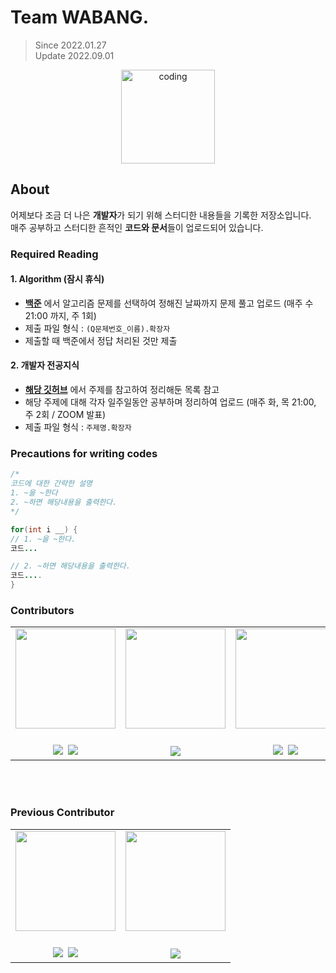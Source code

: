 # Team WABANG.

> Since 2022.01.27<br>
> Update 2022.09.01

<p align="center">
  <img src="https://user-images.githubusercontent.com/66001046/152260938-51b1334f-297f-4092-8f37-f02dc9cd3a07.png" alt="coding" width="150px" />
</p>



## About
어제보다 조금 더 나은 **개발자**가 되기 위해 스터디한 내용들을 기록한 저장소입니다.<br>
매주 공부하고 스터디한 흔적인 **코드와 문서**들이 업로드되어 있습니다.

### Required Reading

#### 1. Algorithm (잠시 휴식)
- [**백준**](https://www.acmicpc.net/) 에서 알고리즘 문제를 선택하여 정해진 날짜까지 문제 풀고 업로드 (매주 수 21:00 까지, 주 1회)
- 제출 파일 형식 : `(Q문제번호_이름).확장자`
- 제출할 때 백준에서 정답 처리된 것만 제출

#### 2. 개발자 전공지식
- [**해당 깃허브**](https://github.com/gyoogle/tech-interview-for-developer) 에서 주제를 참고하여 정리해둔 목록 참고
- 해당 주제에 대해 각자 일주일동안 공부하며 정리하여 업로드 (매주 화, 목 21:00, 주 2회 / ZOOM 발표)
- 제출 파일 형식 : `주제명.확장자`

### Precautions for writing codes
```java
/*
코드에 대한 간략한 설명
1. ~을 ~한다
2. ~하면 해당내용을 출력한다.
*/

for(int i __) {
// 1. ~을 ~한다.
코드...

// 2. ~하면 해당내용을 출력한다.
코드....
}
```

### Contributors
<table align="center">
	<tr>
		<td><img src="https://github.com/jihye-12.png" width="160"></td>
		<td><img src="https://github.com/minah13.png" width="160"></td>
		<td><img src="https://github.com/bohongu.png" width="160"></td>
		<td><img src="https://github.com/tkdalsgks.png" width="160"></td>
	</tr>
	<tr>
		<td align="center"><br>
		<a href="https://github.com/jihye-12"><img src="https://img.shields.io/badge/GitHub-181717?style=flat&logo=github&logoColor=white" /></a>&nbsp;
		<a href="https://wisecodinglife.tistory.com"><img src="https://img.shields.io/badge/Blog-ED1C24?style=flat&logo=bitdefender&logoColor=white" /></a>
		</td>
		<td  align="center"><br>
		<a href="https://github.com/minah13"><img src="https://img.shields.io/badge/GitHub-181717?style=flat&logo=github&logoColor=white" /></a>
		</td>
		<td align="center"><br>
		<a href="https://github.com/bohongu"><img src="https://img.shields.io/badge/GitHub-181717?style=flat&logo=github&logoColor=white" /></a>&nbsp;
		<a href="https://bohongu.tistory.com"><img src="https://img.shields.io/badge/Blog-ED1C24?style=flat&logo=bitdefender&logoColor=white" /></a>
		</td>
		<td align="center"><br>
		<a href="https://github.com/tkdalsgks"><img src="https://img.shields.io/badge/GitHub-181717?style=flat&logo=github&logoColor=white" /></a>&nbsp;
		<a href="https://tkdalsgks.github.io"><img src="https://img.shields.io/badge/Blog-ED1C24?style=flat&logo=bitdefender&logoColor=white" /></a>
		</td>
	</tr>
</table>

<br><br>

### Previous Contributor
<table align="center">
	<tr>
		<td><img src="https://github.com/yuuulya.png" width="160"></td>
		<td><img src="https://github.com/martin1341.png" width="160"></td>
	</tr>
	<tr>
		<td align="center"><br>
		<a href="https://github.com/yuuulya"><img src="https://img.shields.io/badge/GitHub-181717?style=flat&logo=github&logoColor=white" /></a>&nbsp;
		<a href="https://bluepinetree.tistory.com"><img src="https://img.shields.io/badge/Blog-ED1C24?style=flat&logo=bitdefender&logoColor=white" /></a>
		</td>
		<td  align="center"><br>
		<a href="https://github.com/martin1341"><img src="https://img.shields.io/badge/GitHub-181717?style=flat&logo=github&logoColor=white" /></a>
		</td>
	</tr>
